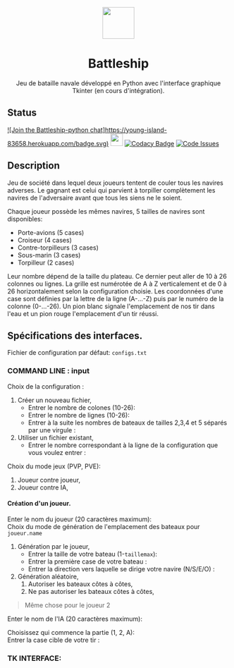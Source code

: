<p align="center">
  <img src="http://icons.iconarchive.com/icons/everaldo/crystal-clear/128/App-battleship-boat-icon.png" width=72 height=72>

  <h1 align="center">Battleship</h1>

  <p align="center">
    Jeu de bataille navale développé en Python avec l'interface graphique Tkinter (en cours d'intégration).
  </p>
</p>

## Status
[![Join the Battleship-python chat]https://young-island-83658.herokuapp.com/badge.svg)](https://young-island-83658.herokuapp.com/)
<a href="https://battleship-python.slack.com"><img src="http://icons.iconarchive.com/icons/bokehlicia/captiva/256/web-slack-icon.png" width="28"></a>
[![Codacy Badge](https://api.codacy.com/project/badge/Grade/2cd632423fed43b3be7294659e4ab71e)](https://www.codacy.com/app/NicovincX2/Battleship?utm_source=github.com&utm_medium=referral&utm_content=NicovincX2/Battleship&utm_campaign=badger)
[![Code Issues](https://www.quantifiedcode.com/api/v1/project/471352311f004f6cba93c5be69076df7/badge.svg)](https://www.quantifiedcode.com/app/project/471352311f004f6cba93c5be69076df7)

## Description
Jeu de société dans lequel deux joueurs tentent de couler tous les navires adverses.
Le gagnant est celui qui parvient à torpiller complètement les navires de l'adversaire avant que tous les siens ne le soient.

Chaque joueur possède les mêmes navires, 5 tailles de navires sont disponibles:
 - Porte-avions (5 cases)
 - Croiseur (4 cases)
 - Contre-torpilleurs (3 cases)
 - Sous-marin (3 cases)
 - Torpilleur (2 cases)  

Leur nombre dépend de la taille du plateau. Ce dernier peut aller de 10 à 26 colonnes ou lignes.
La grille est numérotée de A à Z verticalement et de 0 à 26 horizontalement selon la configuration choisie.
Les coordonnées d'une case sont définies par la lettre de la ligne (A-...-Z) puis par le numéro de la colonne (0-...-26).
Un pion blanc signale l'emplacement de nos tir dans l'eau et un pion rouge l'emplacement d'un tir réussi.  

## Spécifications des interfaces.
Fichier de configuration par défaut: ```configs.txt```

### COMMAND LINE : input
Choix de la configuration :
 1. Créer un nouveau fichier,
    * Entrer le nombre de colones (10-26):
    * Entrer le nombre de lignes (10-26):
    * Entrer à la suite les nombres de bateaux de tailles 2,3,4 et 5 séparés par une virgule :
 2. Utiliser un fichier existant,
    * Entrer le nombre correspondant à la ligne de la configuration que vous voulez entrer :

Choix du mode jeux (PVP, PVE):
 1. Joueur contre joueur,
 2. Joueur contre IA,

#### Création d'un joueur.
Enter le nom du joueur (20 caractères maximum):  
Choix du mode de génération de l'emplacement des bateaux pour ```joueur.name```
 1. Génération par le joueur,
    * Entrer la taille de votre bateau (1-```taillemax```):
    * Entrer la première case de votre bateau :
    * Entrer la direction vers laquelle se dirige votre navire (N/S/E/O) :
 2. Génération aléatoire,
    1. Autoriser les bateaux côtes à côtes,
    2. Ne pas autoriser les bateaux côtes à côtes,

> Même chose pour le joueur 2

Enter le nom de l'IA (20 caractères maximum):

Choisissez qui commence la partie (1, 2, A):  
Entrer la case cible de votre tir :

### TK INTERFACE:
